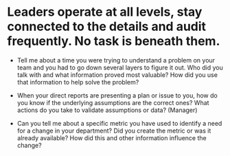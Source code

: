 
# Leaders operate at all levels, stay connected to the details and audit frequently.  No task is beneath them.

-	Tell me about a time you were trying to understand a problem on your team and you had to go down several layers to figure it out.  Who did you talk with and what information proved most valuable?  How did you use that information to help solve the problem? 



- 	When your direct reports are presenting a plan or issue to you, how do you know if the underlying assumptions are the correct ones?  What actions do you take to validate assumptions or data?   (Manager)

- 	Can you tell me about a specific metric you have used to identify a need for a change in your department?  Did you create the metric or was it already available?  How did this and other information influence the change? 




